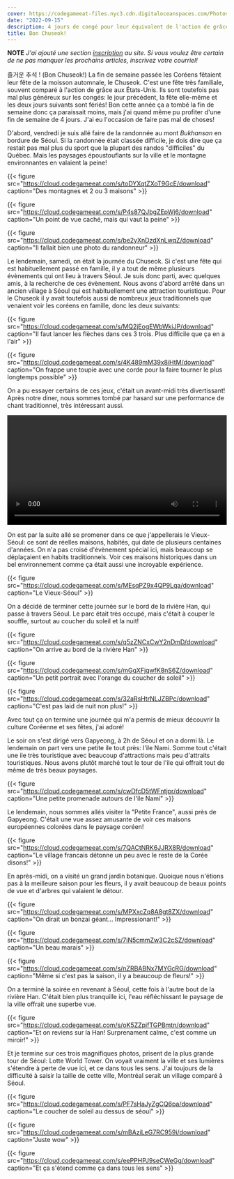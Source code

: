 ```yaml
---
cover: https://codegameeat-files.nyc3.cdn.digitaloceanspaces.com/Photos/Blog/DSC_0413.JPG
date: "2022-09-15"
description: 4 jours de congé pour leur équivalent de l'action de grâce (le Chuseok), on en profite pour visiter!
title: Bon Chuseok!
---
```


**NOTE**
*J'ai ajouté une section [inscription](/inscription/) au site. Si vous voulez être certain de ne pas manquer les prochains articles, inscrivez votre courriel!*

즐거운 추석 ! (Bon Chuseok!) La fin de semaine passée les Coréens fêtaient leur fête de la moisson automnale, le Chuseok. C'est une fête très familiale, souvent comparé à l'action de grâce aux États-Unis. Ils sont toutefois pas mal plus généreux sur les congés: le jour précédent, la fête elle-même et les deux jours suivants sont fériés! Bon cette année ça a tombé la fin de semaine donc ça paraissait moins, mais j'ai quand même pu profiter d'une fin de semaine de 4 jours. J'ai eu l'occasion de faire pas mal de choses!

D'abord, vendredi je suis allé faire de la randonnée au mont *Bukhansan* en bordure de Séoul. Si la randonnée était classée difficile, je dois dire que ça restait pas mal plus du sport que la plupart des randos "difficiles" du Québec. Mais les paysages époustouflants sur la ville et le montagne environnantes en valaient la peine!

{{< figure src="https://cloud.codegameeat.com/s/toDYXqtZXoT9GcE/download" caption="Des montagnes et 2 ou 3 maisons" >}}

{{< figure src="https://cloud.codegameeat.com/s/P4s87QJbgZEpWj6/download" caption="Un point de vue caché, mais qui vaut la peine" >}}

{{< figure src="https://cloud.codegameeat.com/s/be2yXnDzdXnLwqZ/download" caption="Il fallait bien une photo du randonneur" >}}

Le lendemain, samedi, on était la journée du Chuseok. Si c'est une fête qui est habituellement passé en famille, il y a tout de même plusieurs évènements qui ont lieu à travers Séoul. Je suis donc parti, avec quelques amis, à la recherche de ces évènement. Nous avons d'abord arrêté dans un ancien village à Séoul qui est habituellement une attraction touristique. Pour le Chuseok il y avait toutefois aussi de nombreux jeux traditionnels que venaient voir les coréens en famille, donc les deux suivants:

{{< figure src="https://cloud.codegameeat.com/s/MQ2jEogEWbWkiJP/download" caption="Il faut lancer les flèches dans ces 3 trois. Plus difficile que ça en a l'air" >}}

{{< figure src="https://cloud.codegameeat.com/s/4K489mM39x8iHtM/download" caption="On frappe une toupie avec une corde pour la faire tourner le plus longtemps possible" >}}

On a pu essayer certains de ces jeux, c'était un avant-midi très divertissant! Après notre diner, nous sommes tombé par hasard sur une performance de chant traditionnel, très intéressant aussi.

<video controls style="width: 100%">
  <source src="https://cloud.codegameeat.com/s/kxdxsmYWiZCtrmR/download" type="video/mp4">
</video> 

On est par la suite allé se promener dans ce que j'appellerais le Vieux-Séoul: ce sont de réelles maisons, habités, qui date de plusieurs centaines d'années. On n'a pas croisé d'évènement spécial ici, mais beaucoup se déplaçaient en habits traditionnels. Voir ces maisons historiques dans un bel environnement comme ça était aussi une incroyable expérience.

{{< figure src="https://cloud.codegameeat.com/s/MEsqPZ9x4QP9Lqa/download" caption="Le Vieux-Séoul" >}}

On a décidé de terminer cette journée sur le bord de la rivière Han, qui passe à travers Séoul. Le parc était très occupé, mais c'était à couper le souffle, surtout au coucher du soleil et la nuit!

{{< figure src="https://cloud.codegameeat.com/s/q5zZNCxCwY2nDmD/download" caption="On arrive au bord de la rivière Han" >}}

{{< figure src="https://cloud.codegameeat.com/s/mGqXFjqwfK8nS6Z/download" caption="Un petit portrait avec l'orange du coucher de soleil" >}}

{{< figure src="https://cloud.codegameeat.com/s/32aRsHtrNLJZBPc/download" caption="C'est pas laid de nuit non plus!" >}}

Avec tout ça on termine une journée qui m'a permis de mieux découvrir la culture Coréenne et ses fêtes, j'ai adoré!

Le soir on s'est dirigé vers Gapyeong, à 2h de Séoul et on a dormi là. Le lendemain on part vers une petite ile tout près: l'ile Nami. Somme tout c'était une ile très touristique avec beaucoup d'attractions mais peu d'attraits touristiques. Nous avons plutôt marché tout le tour de l'ile qui offrait tout de même de très beaux paysages.

{{< figure src="https://cloud.codegameeat.com/s/cwDfcD5tWFntjpr/download" caption="Une petite promenade autours de l'ile Nami" >}}

Le lendemain, nous sommes allés visiter la "Petite France", aussi près de Gapyeong. C'était une vue assez amusante de voir ces maisons européennes colorées dans le paysage coréen!

{{< figure src="https://cloud.codegameeat.com/s/7QACtNRK6JJRX8R/download" caption="Le village francais détonne un peu avec le reste de la Corée disons!" >}}

En après-midi, on a visité un grand jardin botanique. Quoique nous n'étions pas à la meilleure saison pour les fleurs, il y avait beaucoup de beaux points de vue et d'arbres qui valaient le détour.

{{< figure src="https://cloud.codegameeat.com/s/MPXxcZq8A8gt8ZX/download" caption="On dirait un bonzai géant... Impressionant!" >}}

{{< figure src="https://cloud.codegameeat.com/s/7iN5cmmZw3C2cSZ/download" caption="Un beau marais" >}}

{{< figure src="https://cloud.codegameeat.com/s/nZRBABNx7MYGcRG/download" caption="Même si c'est pas la saison, il y a beaucoup de fleurs!" >}}

On a terminé la soirée en revenant à Séoul, cette fois à l'autre bout de la rivière Han. C'était bien plus tranquille ici, l'eau réfléchissant le paysage de la ville offrait une superbe vue.

{{< figure src="https://cloud.codegameeat.com/s/oK5ZZpifTGPBmtn/download" caption="Et on reviens sur la Han! Surprenament calme, c'est comme un miroir!" >}}

Et je termine sur ces trois magnifiques photos, prisent de la plus grande tour de Séoul: Lotte World Tower. On voyait vraiment la ville et ses lumières s'étendre à perte de vue ici, et ce dans tous les sens. J'ai toujours de la difficulté à saisir la taille de cette ville, Montréal serait un village comparé à Séoul.

{{< figure src="https://cloud.codegameeat.com/s/PF7sHaJyZgCQ6pa/download" caption="Le coucher de soleil au dessus de séoul" >}}

{{< figure src="https://cloud.codegameeat.com/s/mBAziLeG7RC959i/download" caption="Juste wow" >}}

{{< figure src="https://cloud.codegameeat.com/s/eePPHPJ9seCWeGg/download" caption="Et ça s'étend comme ça dans tous les sens" >}}